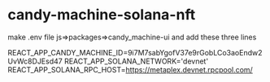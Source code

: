 # candy-machine-solana-nft



make .env file js=>packages=>candy_machine-ui and add these three lines

REACT_APP_CANDY_MACHINE_ID=9i7M7sabYgofV37e9rGobLCo3aoEndw2UvWc8DJEsd47
REACT_APP_SOLANA_NETWORK='devnet'
REACT_APP_SOLANA_RPC_HOST=https://metaplex.devnet.rpcpool.com/
